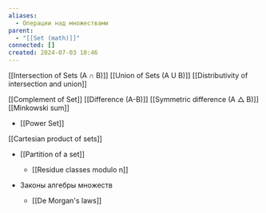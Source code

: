```yaml
---
aliases:
  - Операции над множествами
parent:
  - "[[Set (math)]]"
connected: []
created: 2024-07-03 10:46
---
```


[[Intersection of Sets (A ∩ B)]]
[[Union of Sets (A U B)]]
[[Distributivity of intersection and union]]

[[Complement of Set]]
[[Difference (A-B)]]
[[Symmetric difference (A △ B)]]
[[Minkowski sum]]

- [[Power Set]]

[[Cartesian product of sets]]
- [[Partition of a set]]
    - [[Residue classes modulo n]]

- Законы алгебры множеств
    - [[De Morgan's laws]]